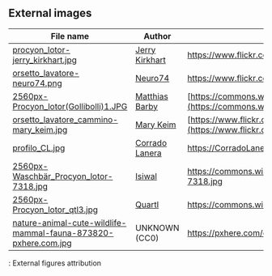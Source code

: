 ## External images

| File name                                                                                                                        | Author                                                                 | URL                                                                                                                                              |
|----------------------------------------------------------------------------------------------------------------------------------|------------------------------------------------------------------------|--------------------------------------------------------------------------------------------------------------------------------------------------|
| [procyon_lotor-jerry_kirkhart.jpg](procyon_lotor-jerry_kirkhart.jpg)                                                             | [Jerry Kirkhart](https://www.flickr.com/photos/jkirkhart35/)           | <https://www.flickr.com/photos/jkirkhart35/3479544099>                                                                                           |
| [orsetto_lavatore-neuro74.png](orsetto_lavatore-neuro74.png)                                                                     | [Neuro74](https://www.flickr.com/photos/neuro74)                       | <https://www.flickr.com/photos/neuro74/3015200493>                                                                                               |
| [2560px-Procyon_lotor(Gollibolli)1.JPG](2560px-Procyon_lotor(Gollibolli)1.JPG)                                                   | [Matthias Barby](https://commons.wikimedia.org/wiki/User:Gollibolli)   | [https://commons.wikimedia.org/wiki/File:Procyon_lotor(Gollibolli)1.JPG](https://commons.wikimedia.org/wiki/File:Procyon_lotor(Gollibolli)1.JPG) |
| [orsetto_lavatore_cammino-mary_keim.jpg](orsetto_lavatore_cammino-mary_keim.jpg)                                                 | [Mary Keim](https://www.flickr.com/photos/38514062@N03/)               | [https://www.flickr.com/photos/38514062\@N03/48397979216](https://www.flickr.com/photos/38514062@N03/48397979216)                                |
| [profilo_CL.jpg](profilo_CL.jpg)                                                                                                 | [Corrado Lanera](https://CorradoLanera.it)                             | <https://CorradoLanera.it>                                                                                                                       |
| [2560px-Waschbär_Procyon_lotor-7318.jpg](2560px-Waschbär_Procyon_lotor-7318.jpg)                                                 | [Isiwal](https://commons.wikimedia.org/wiki/User:Isiwal "User:Isiwal") | <https://commons.wikimedia.org/wiki/File:Waschb%C3%A4r_Procyon_lotor-7318.jpg>                                                                   |
| [2560px-Procyon_lotor_qtl3.jpg](2560px-Procyon_lotor_qtl3.jpg)                                                                   | [Quartl](https://commons.wikimedia.org/wiki/User:Quartl "User:Quartl") | <https://commons.wikimedia.org/wiki/File:Procyon_lotor_qtl3.jpg>                                                                                 |
| [nature-animal-cute-wildlife-mammal-fauna-873820-pxhere.com.jpg](nature-animal-cute-wildlife-mammal-fauna-873820-pxhere.com.jpg) | UNKNOWN (CC0)                                                          | <https://pxhere.com/en/photo/873820>                                                                                                             |

: External figures attribution
